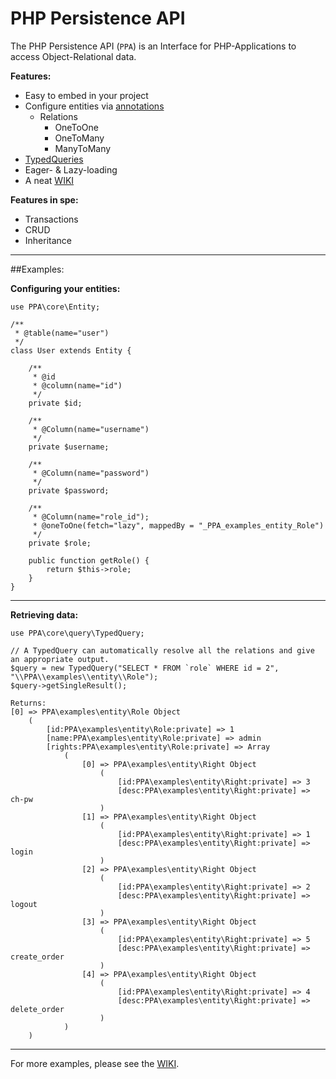 PHP Persistence API
======

The PHP Persistence API (`PPA`) is an Interface for PHP-Applications to access Object-Relational data.

**Features:**
- Easy to embed in your project
- Configure entities via [annotations](https://github.com/sweiguny/PHP-Persistence-API/wiki/Annotations-&-Parameters)
  - Relations
    - OneToOne
    - OneToMany
    - ManyToMany
- [TypedQueries](https://github.com/sweiguny/PHP-Persistence-API/wiki/TypedQuery)
- Eager- & Lazy-loading
- A neat [WIKI](https://github.com/sweiguny/PHP-Persistence-API/wiki)

**Features in spe:**
- Transactions
- CRUD
- Inheritance

***

##Examples:

**Configuring your entities:**

    use PPA\core\Entity;

    /**
     * @table(name="user")
     */
    class User extends Entity {

        /**
         * @id
         * @column(name="id")
         */
        private $id;

        /**
         * @Column(name="username")
         */
        private $username;

        /**
         * @Column(name="password")
         */
        private $password;

        /**
         * @Column(name="role_id");
         * @oneToOne(fetch="lazy", mappedBy = "_PPA_examples_entity_Role")
         */
        private $role;

        public function getRole() {
            return $this->role;
        }
    }

***

**Retrieving data:**

    use PPA\core\query\TypedQuery;
    
    // A TypedQuery can automatically resolve all the relations and give an appropriate output.
    $query = new TypedQuery("SELECT * FROM `role` WHERE id = 2", "\\PPA\\examples\\entity\\Role");
    $query->getSingleResult();

    Returns:
    [0] => PPA\examples\entity\Role Object
        (
            [id:PPA\examples\entity\Role:private] => 1
            [name:PPA\examples\entity\Role:private] => admin
            [rights:PPA\examples\entity\Role:private] => Array
                (
                    [0] => PPA\examples\entity\Right Object
                        (
                            [id:PPA\examples\entity\Right:private] => 3
                            [desc:PPA\examples\entity\Right:private] => ch-pw
                        )
                    [1] => PPA\examples\entity\Right Object
                        (
                            [id:PPA\examples\entity\Right:private] => 1
                            [desc:PPA\examples\entity\Right:private] => login
                        )
                    [2] => PPA\examples\entity\Right Object
                        (
                            [id:PPA\examples\entity\Right:private] => 2
                            [desc:PPA\examples\entity\Right:private] => logout
                        )
                    [3] => PPA\examples\entity\Right Object
                        (
                            [id:PPA\examples\entity\Right:private] => 5
                            [desc:PPA\examples\entity\Right:private] => create_order
                        )
                    [4] => PPA\examples\entity\Right Object
                        (
                            [id:PPA\examples\entity\Right:private] => 4
                            [desc:PPA\examples\entity\Right:private] => delete_order
                        )
                )
        )

***

For more examples, please see the [WIKI](https://github.com/sweiguny/PHP-Persistence-API/wiki).